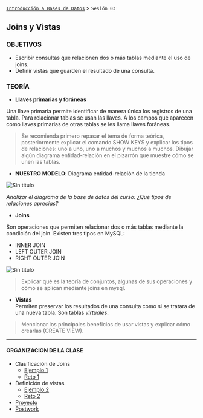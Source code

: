 [`Introducción a Bases de Datos`](../Readme.md) > `Sesión 03`

## Joins y Vistas

### OBJETIVOS 

- Escribir consultas que relacionen dos o más tablas mediante el uso de joins.
- Definir vistas que guarden el resultado de una consulta.

### TEORÍA  

- **Llaves primarias y foráneas**   

Una llave primaria permite identificar de manera única los registros de una tabla. Para relacionar tablas se usan las llaves. A los campos que aparecen como  llaves primarias de otras tablas se les llama llaves foráneas.  

> Se recomienda primero repasar el tema de forma teórica, posteriormente explicar el comando SHOW KEYS y explicar los tipos de relaciones: uno a uno, uno a muchos y muchos a muchos. Dibujar algún diagrama entidad-relación en el pizarrón que muestre cómo se unen las tablas.  

- **NUESTRO MODELO**: Diagrama entidad-relación de la tienda  

![Sin titulo](https://ibb.co/2NgprVw)    

*Analizar el diagrama de la base de datos del curso: ¿Qué tipos de relaciones aprecias?*  



- **Joins**    

Son operaciones que permiten relacionar dos o más tablas mediante la condición del join. Existen tres tipos en MySQL:  
- INNER JOIN  
- LEFT OUTER JOIN  
- RIGHT OUTER JOIN  
  
![Sin titulo](https://www.ionos.es/digitalguide/fileadmin/DigitalGuide/Screenshots_2018/Outer-Join.jpg)  

> Explicar qué es la teoría de conjuntos, algunas de sus operaciones y cómo se aplican mediante joins en mysql.  



- **Vistas**      
Permiten preservar los resultados de una consulta como si se tratara de una nueva tabla. Son tablas *virtuales*.     

> Mencionar los principales beneficios de usar vistas y explicar cómo crearlas (CREATE VIEW).


  
--- 

#### ORGANIZACION DE LA CLASE

- Clasificación de Joins
   - [Ejemplo 1](Ejemplo-01/)
   - [Reto 1](Reto-01/)
- Definición de vistas
   - [Ejemplo 2](Ejemplo-02/)
   - [Reto 2](Reto-02/)
- [Proyecto](Proyecto/)   
- [Postwork](Postwork/)	
